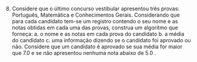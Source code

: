 8. Considere que o último concurso vestibular apresentou três provas: Português,
Matemática e Conhecimentos Gerais. Considerando que para cada candidato
tem-se um registro contendo o seu nome e as notas obtidas em cada uma das
provas, construa um algoritmo que forneça:
a. o nome e as notas em cada prova do candidato
b. a média do candidato
c. uma informação dizendo se o candidato foi aprovado ou não.
Considere que um candidato é aprovado se sua média for maior que 7.0 e se não
apresentou nenhuma nota abaixo de 5.0 .

